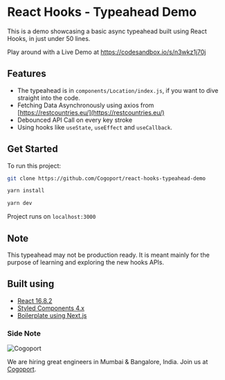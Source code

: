# React Hooks - Typeahead Demo

This is a demo showcasing a basic async typeahead built using React Hooks, in just under 50 lines. 

Play around with a Live Demo at https://codesandbox.io/s/n3wkz1j70j

## Features

- The typeahead is in `components/Location/index.js`, if you want to dive straight into the code.
- Fetching Data Asynchronously using axios from [https://restcountries.eu/](https://restcountries.eu/)
- Debounced API Call on every key stroke
- Using hooks like `useState`, `useEffect` and `useCallback`.

## Get Started

To run this project:

```bash
git clone https://github.com/Cogoport/react-hooks-typeahead-demo

yarn install

yarn dev
```

Project runs on `localhost:3000`

## Note

This typeahead may not be production ready. It is meant mainly for the purpose of learning and exploring the new hooks APIs.

## Built using

- [React 16.8.2](https://reactjs.org/)
- [Styled Components 4.x](https://www.styled-components.com/)
- [Boilerplate using Next.js](https://nextjs.org/)

### Side Note

![Cogoport](https://www.cogoport.com/static/images/cogoport-logo.png)

We are hiring great engineers in Mumbai & Bangalore, India. Join us at [Cogoport](https://www.cogoport.com/careers?utm=react-typeahead-github).
